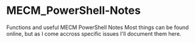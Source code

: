 # MECM_PowerShell-Notes
Functions and useful MECM PowerShell Notes
Most things can be found online, but as I come accross specific issues I'll document them here.

